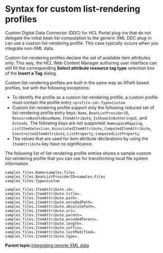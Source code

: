 # Syntax for custom list-rendering profiles 

Custom Digital Data Connector \(DDC\) for HCL Portal plug-ins that do not delegate the initial bean list computation to the generic XML DDC plug-in can use a custom list-rendering profile. This case typically occurs when you integrate non-XML data.

Custom list-rendering profiles declare the set of available item attributes only. This way, the HCL Web Content Manager authoring user interface can still fill the corresponding **Select attribute resource tag type** selection box of the **Insert a Tag** dialog.

Custom list-rendering profiles are built in the same way as XPath based profiles, but with the following exceptions:

-   To identify the profile as a custom list-rendering profile, a custom profile must contain the profile entry `<profile-id>.Type=Custom`.
-   Custom list-rendering profile support only the following reduced set of list-rendering profile entry keys: `Name`, `BeanListProviderID`, `ResourceBundleBaseName`, `ItemAttribute`, `IsShownInAuthoringUI`, and `Extends`. The following keys are not supported: `NamespaceMapping`, `ListItemSelection`, `AssociatedItemAttribute`, `ComputedItemAttribute`, `ConstructedItemAttribute`, `ListProperty`, `ComputedListProperty`.
-   The values that are used for item attribute declarations by using the `ItemAttribute` key have no significance.

The following list of list-rendering profile entries shows a sample custom list-rendering profile that you can use for transforming local file system information.

```
samples_files.Name=samples.files
samples_files.BeanListProviderID=samples.Files
samples_files.Type=Custom

samples_files.ItemAttribute.id=.
samples_files.ItemAttribute.title=.
samples_files.ItemAttribute.path=.
samples_files.ItemAttribute.encodedPath=.
samples_files.ItemAttribute.absolutePath=.
samples_files.ItemAttribute.uri=.
samples_files.ItemAttribute.parent=.
samples_files.ItemAttribute.encodedParent=.
samples_files.ItemAttribute.length=.
samples_files.ItemAttribute.suffix=.
samples_files.ItemAttribute.lastModified=.
samples_files.ItemAttribute.type=.
```

**Parent topic:**[Integrating remote XML data ](../social/plrf_intgrt_rmt_xml.md)

